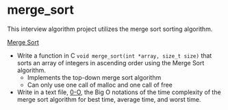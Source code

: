 # merge_sort
This interview algorithm project utilizes the merge sort sorting algorithm.

[Merge Sort](/merge_sort/0-merge_sort.c)
* Write a function in C `void merge_sort(int *array, size_t size)` that sorts an array of integers in ascending order using the Merge Sort algorithm.
  * Implements the top-down merge sort algorithm
  * Can only use one call of malloc and one call of free
* Write in a text file, [0-O](/merge_sort/0-O), the Big O notations of the time complexity of the merge sort algorithm for best time, average time, and worst time.
